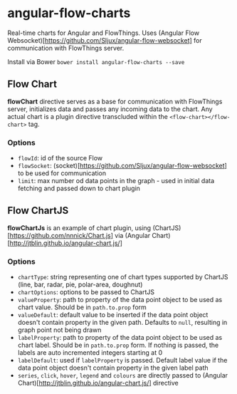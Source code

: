 # angular-flow-charts

Real-time charts for Angular and FlowThings. Uses (Angular Flow Websocket)[https://github.com/Sljux/angular-flow-websocket]
for communication with FlowThings server.

Install via Bower `bower install angular-flow-charts --save`

## Flow Chart
__flowChart__ directive serves as a base for communication with FlowThings server, initializes data and passes any incoming data to the chart.
Any actual chart is a plugin directive transcluded within the `<flow-chart></flow-chart>` tag.

### Options
- `flowId`: id of the source Flow
- `flowSocket`: (socket)[https://github.com/Sljux/angular-flow-websocket] to be used for communication
- `limit`: max number od data points in the graph - used in initial data fetching and passed down to chart plugin

## Flow ChartJS
__flowChartJs__ is an example of chart plugin, using (ChartJS)[https://github.com/nnnick/Chart.js] via (Angular Chart)[http://jtblin.github.io/angular-chart.js/]

### Options
- `chartType`: string representing one of chart types supported by ChartJS (line, bar, radar, pie, polar-area, doughnut)
- `chartOptions`: options to be passed to ChartJS
- `valueProperty`: path to property of the data point object to be used as chart value. Should be in `path.to.prop` form
- `valueDefault`: default value to be inserted if the data point object doesn't contain property in the given path. 
Defaults to `null`, resulting in graph point not being drawn 
- `labelProperty`: path to property of the data point object to be used as chart label. Should be in `path.to.prop` form.
If nothing is passed, the labels are auto incremented integers starting at 0
- `labelDefault`: used if `labelProperty` is passed. Default label value if the data point object doesn't contain property in the given label path
- `series`, `click`, `hover`, `legend` and `colours` are directly passed to (Angular Chart)[http://jtblin.github.io/angular-chart.js/] directive